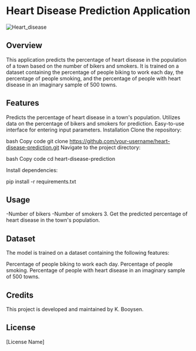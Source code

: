 # **Heart Disease Prediction Application**
                                        

                                                    
![Heart_disease](https://github.com/KagontleBooysen/Heart-Disease-Prediction/assets/106469425/a992951e-f6f8-4a36-9f99-fa2fe713d5fb)


## Overview
This application predicts the percentage of heart disease in the population of a town based on the number of bikers and smokers. It is trained on a dataset containing the percentage of people biking to work each day, the percentage of people smoking, and the percentage of people with heart disease in an imaginary sample of 500 towns.

## Features
Predicts the percentage of heart disease in a town's population.
Utilizes data on the percentage of bikers and smokers for prediction.
Easy-to-use interface for entering input parameters.
Installation
Clone the repository:

bash
Copy code
git clone https://github.com/your-username/heart-disease-prediction.git
Navigate to the project directory:

bash
Copy code
cd heart-disease-prediction

Install dependencies:

pip install -r requirements.txt

## Usage

-Number of bikers
-Number of smokers
3. Get the predicted percentage of heart disease in the town's population.

## Dataset
The model is trained on a dataset containing the following features:

Percentage of people biking to work each day.
Percentage of people smoking.
Percentage of people with heart disease in an imaginary sample of 500 towns.

## Credits
This project is developed and maintained by K. Booysen.

## License
[License Name] <!-- Specify the license under which your project is released -->
